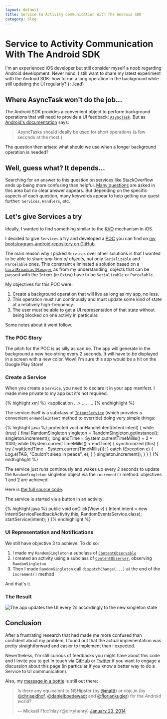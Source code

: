 ```yaml
---
layout: default
title: Service to Activity Communication With The Android SDK
category: blog
---
```


# Service to Activity Communication With The Android SDK

I'm an experienced iOS developer but still consider myself a noob regarding Android development. Never mind, I still want to share 
my latest experiment with the Android SDK: how to run a long operation in the background while still updating the UI regularly?
{: .lead} 


## Where AsyncTask won't do the job...

The Android SDK provides a convenient object to perform background operations that will need to provide a UI feedback: [`AsyncTask`][asynctask]. But as [Android's documentation][asynctask] says: 

> AsyncTasks should ideally be used for short operations (a few seconds at the most.)

The question then arises: what should we use when a longer background operation is needed?


## Well, guess what? It depends...

Searching for an answer to this question on services like StackOverflow ends up being more confusing than helpful. [Many questions][stackoverflow] are asked in this area but no clear answer appears. But depending on the specific aspects of each
question, many keywords appear to help getting our quest further: `Services`, `Handlers`, etc.


##  Let's give Services a try

Ideally, I wanted to find something similar to the [KVO][kvo] mechanism in iOS. 

I decided to give `Services` a try and developed a [POC][poc] you can find on [my bootstragram-android repository on GitHub][bootstragram-android].

The main reason why I picked `Services` over other solutions is that I wanted to be able to share *any kind of objects*, not only
`Serializable` and `Parcelable` ones. This constraint eliminated a solution based on a [`LocalBroadcastManager`][LocalBroadcastManager] as from my understanding, objects that can be passed with the `Intent` (ie `Extra`) have to be `Serializable` or `Parcelable`.

My objectives for this POC were:

1. Create a background operation that will live as long as my app, no less.
2. This operation must run continously and must update some kind of state at a relatively high-frequency.
3. The user must be able to get a UI representation of that state without being blocked on one activiy in particular.

Some notes about it went follow.


### The POC  Story

The pitch for the POC is as silly as can be. The app will generate in the background a new hex-string every 2 seconds. It will have to be displayed in a screen with a new color. Wow! I'm sure this app would be a hit on the Google Play Store!


### Create a Service

When you create a `Service`, you need to declare it in your app manifest. I made mine private to my app but it's not required.

{% highlight xml %}
<application ...>
    ....
    <service 
        android:name=".services.RandomEventsService" 
        android:exported="false" >
    </service>
    ....
</application>
{% endhighlight %}

The service itself is a subclass of [`IntentService`][intentservice] (which provides a convenient `onHandleIntent` method to override) doing very simple things:

{% highlight java %}
protected void onHandleIntent(Intent intent) {
    while (true) {
        final RandomSingleton singleton = RandomSingleton.getInstance();
        singleton.increment();
        long endTime = System.currentTimeMillis() + 2 * 1000;
        while (System.currentTimeMillis() < endTime) {
            synchronized (this) {
                try {
                    wait(endTime - System.currentTimeMillis());
                } catch (Exception e) {
                    Log.e(TAG, "Couldn't sleep in peace", e);
                }
            }
            singleton.increment();
        }
    }
}
{% endhighlight %}

The service just runs continously and wakes up every 2 seconds to update the `RandomSingleton` singleton object via the `increment()` method: objectives 1 and 2 are achieved.

Here is [the full source code][RandomEventsService].

The service is started via a button in an activity:

{% highlight java %}
public void onClick(View v) {
  Intent intent = new Intent(ServiceFeedbackActivity.this, RandomEventsService.class);
  startService(intent);
}
{% endhighlight %}


### UI Representation and Notifications

We still have objective 3 to achieve. To do so:

1. I made my `RandomSingleton` a subclass of [`ContentObservable`][contentobservable]
2. I created an activity using a subclass of [`ContentObserver`][contentobserver], observing `RandomSingleton`
3. Then I made `RandomSingleton` call `dispatchChange(...)` at the end of the `increment()` method

And that's it.


### The Result

![The app updates the UI every 2s accordingly to the new singleton state](../../assets/images/android-services-to-activity-communication.gif "The app updates the UI every 2s accordingly to the new singleton state")

## Conclusion

After a frustrating research that had made me more confused than confident about my problem, I found out that the actual 
implementation was pretty straightforward and easier to implement than I expected. 

Nevertheless, I'm still curious of feedbacks you might
have about this code and I invite you to get in touch via [GitHub][github] or [Twitter][twitter] if you want to engage a discussion about this page
(in particular if you know a better way to do a Service to UI communication).

Also, my [message in a bottle][tweet] is still out there:

<blockquote class="twitter-tweet" lang="en">
  <p>Is there any equivalent to NSHipster (by <a href="https://twitter.com/mattt">@mattt</a>) or objc.io (by <a href="https://twitter.com/chriseidhof">@chriseidhof</a>, <a href="https://twitter.com/danielboedewadt">@danielboedewadt</a> and <a href="https://twitter.com/floriankugler">@floriankugler</a>) for the Android world?</p>
  &mdash; Mickaël Floc&#39;hlay (@dirtyhenry) <a href="https://twitter.com/dirtyhenry/statuses/426382723377553408">January 23, 2014</a>
</blockquote>


[asynctask]: http://developer.android.com/reference/android/os/AsyncTask.html "AsyncTask Class API Reference"
[intentservice]: http://developer.android.com/reference/android/app/IntentService.html "IntentService Class API Reference"
[contentobservable]: http://developer.android.com/reference/android/database/ContentObservable.html "ContentObservable Class API Reference"
[contentobserver]: http://developer.android.com/reference/android/database/ContentObserver.html "ContentObserver Class API Reference"
[LocalBroadcastManager]: http://developer.android.com/reference/android/support/v4/content/LocalBroadcastManager.html "LocalBroadcastManager Class API Reference"
[stackoverflow]: http://stackoverflow.com/search?q=android+ui+communication+background "Search for 'Android UI Communication Background' on StackOverflow"
[bootstragram-android]: https://github.com/dirtyhenry/bootstragram-android "My bootstragram-android repository on GitHub"
[RandomEventsService]: https://github.com/dirtyhenry/bootstragram-android/blob/master/src/com/bootstragram/demo/services/RandomEventsService.java "My RandomEventsService source code"
[poc]: http://en.wikipedia.org/wiki/Proof_of_concept "Proof of Concept"
[github]: https://github.com/dirtyhenry/bootstragram-blog/issues "Issues"
[twitter]: http://twitter.com/dirtyhenry
[kvo]: http://nshipster.com/key-value-observing/
[tweet]: https://twitter.com/dirtyhenry/statuses/426382723377553408
